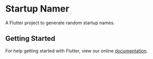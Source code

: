 # Startup Namer

A Flutter project to generate random startup names.

## Getting Started

For help getting started with Flutter, view our online
[documentation](https://flutter.io/).
